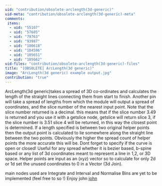 ```yaml
---
uid: "contribution/obsolete-arclength(3d-generic)"
uid-meta: "contribution/obsolete-arclength(3d-generic)-meta"
comments: 
 items: 
  - uid: "55107"
  - uid: "57685"
  - uid: "79763"
  - uid: "93987"
  - uid: "100618"
  - uid: "104596"
  - uid: "105651"
  - uid: "105662"
uid-files: "contribution/obsolete-arclength(3d-generic)-files"
title: "[OBSOLETE] ArcLength(3d generic)"
image: "ArcLength(3d generic) example output.jpg"
contribution: "true"
---
```


ArcLength(3d generic)takes a spread of 3D co-ordinates and calculates the length of the straight lines connecting them from start to finish.
Another pin will take a spread of lengths from which the module will output a spread of coordinates, and the slice number of the nearest input point.
Note that the slice number returned is a decimal. this means that if the slice number 3.49 is returned and you use it with a getslice node, getslice will return slice 3, if the slice number is 3.51 slice 4 will be returned, in this way the closest point is determined.
If a length specified is between two original helper points then the output point is calculated to lie somewhere along the straight line between the two points.
Obviously the higher the spread count of helper points the more accurate this will be.
Dont forget to specify if the curve is open or closed!
Useful for any spread whether it is bezier based, b-spine based or any list of 3d coordinates meant to represent a line in 1,2, or 3D space.
Helper points are input as an (xyz) vector so to calculate for only 2d or 1d set the unused coordinates to 0 in a <span class="node">Vector (3d Join)</span>.

main nodes used are <span class="node">Integrate </span>and <span class="node">Interval</span> and <span class="node">Normalise</span>
Bins are yet to be implemented (feel free to so !)
Enjoy
john
[john](http://vvvv.org/users/john)
